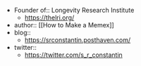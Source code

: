 - Founder of:: Longevity Research Institute
    - https://thelri.org/
- author:: [[How to Make a Memex]]
- blog::
    - https://srconstantin.posthaven.com/
- twitter::
    - https://twitter.com/s_r_constantin
